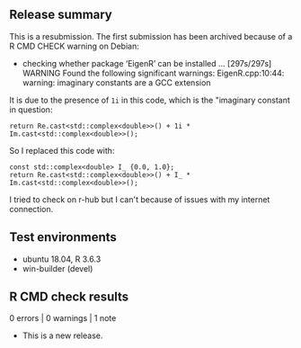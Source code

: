 ## Release summary

This is a resubmission. The first submission has been archived because of a 
R CMD CHECK warning on Debian:

* checking whether package ‘EigenR’ can be installed ... [297s/297s] WARNING
Found the following significant warnings:
  EigenR.cpp:10:44: warning: imaginary constants are a GCC extension

It is due to the presence of `1i` in this code, which is the "imaginary
constant in question:

```
return Re.cast<std::complex<double>>() + 1i * Im.cast<std::complex<double>>();
```

So I replaced this code with:

```
const std::complex<double> I_ {0.0, 1.0};
return Re.cast<std::complex<double>>() + I_ * Im.cast<std::complex<double>>();
```

I tried to check on r-hub but I can't because of issues with my internet 
connection.


## Test environments

* ubuntu 18.04, R 3.6.3
* win-builder (devel)


## R CMD check results

0 errors | 0 warnings | 1 note

* This is a new release.
